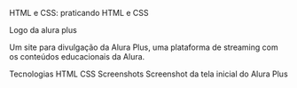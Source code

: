 HTML e CSS: praticando HTML e CSS

Logo da alura plus

Um site para divulgação da Alura Plus, uma plataforma de streaming com os conteúdos educacionais da Alura.

Tecnologias
HTML
CSS
Screenshots
Screenshot da tela inicial do Alura Plus
